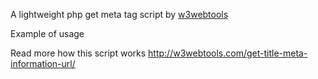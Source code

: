 
A lightweight php get meta tag script by <a href="http://w3webtools.com">w3webtools</a>

Example of usage

<?php
require("meta_tag.php");
$url = "w3webtools.com"; //your domain
echo get_meta_data($url);
?>

Read more how this script works http://w3webtools.com/get-title-meta-information-url/
